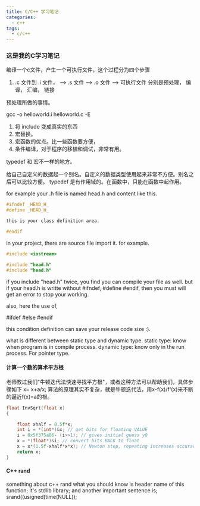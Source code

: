 ```yaml
---
title: C/C++ 学习笔记
categories:
  - c++
tags:
  - c/c++
---
```


### 这是我的C学习笔记

编译一个c文件，产生一个可执行文件，这个过程分为四个步骤
1. .c 文件到 .i 文件， --> .s 文件  --> .o 文件 --> 可执行文件
   分别是预处理， 编译， 汇编， 链接

预处理所做的事情。

gcc -o helloworld.i helloworld.c -E

1. 将 include 变成真实的东西
2. 宏替换。 
3. 宏函数的优点。比一些函数要方便，
4. 条件编译，对于程序的移植和调试，非常有用。

typedef 和 宏不一样的地方。

给自己自定义的数据起一个别名。自定义的数据类型使用起来非常不方便。别名之后可以比较方便。
typedef 是有作用域的。在函数中，只能在函数中起作用。

for example your .h file is named head.h and content like this.
```c
#ifndef _HEAD_H_
#define _HEAD_H_

this is your class definition area.

#endif
```

in your project, there are source file import it.
for example.

```c
#include <iostream>

#include "head.h"
#include "head.h"

```
if you include "head.h" twice, you find you can compile your file as well.
but if your head.h is writte without #ifndef, #define #endif, then you must
will get an error to stop your working.

also, here the use of,

#ifdef
#else
#endif

this condition definition can save your release code size :).

what is different between static type and dynamic type.
static type: know when program is in compile process.
dynamic type: know only in the run process.  For pointer type.

#### 计算一个数的算术平方根

老师教过我们"牛顿迭代法快速寻找平方根"，或者这种方法可以帮助我们，具体步骤如下
x= x+a/x;
算法的原理其实不复杂，就是牛顿迭代法，用x-f(x)/f'(x)来不断的逼近f(x)=a的根。

```c
float InvSqrt(float x)
{

    float xhalf = 0.5f*x;
    int i = *(int*)&x; // get bits for floating VALUE 
    i = 0x5f375a86- (i>>1); // gives initial guess y0
    x = *(float*)&i; // convert bits BACK to float
    x = x*(1.5f-xhalf*x*x); // Newton step, repeating increases accuracy
    return x;
}
```

#### C++ rand
something about c++ rand
what you should know is header name of this function;
it's stdlib library;
and another important sentence is;
srand((usigned)time(NULL));
